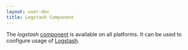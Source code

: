 ```yaml
---
layout: user-doc
title: Logstash Component
---
```


The _logstash_ [component](./components.html) is available on all platforms. It
can be used to configure usage of
[Logstash](https://www.elastic.co/products/logstash).